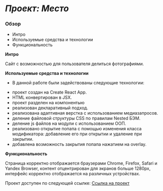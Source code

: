 # _Проект: Место_

### Обзор
* Интро
* Используемые средства и технологии
* Функциональность

**Интро**

Сайт с возможностью для пользователя делиться фотографиями.

**Используемые средства и технологии**

* В данной работе были задействованы следующие технологии:
 - проект создан на Create React App.
 - HTML конвертирован в JSX.
 - проект разделен на компонентыю
 - реализован декларативный подход.
 - реализована адаптивная верстка с использованием медиазапросов.
 - деление файловой структуры CSS по правилам Nested БЭМ.
 - деление js файлов на модули с использованием ООП.
 - реализовано открытие попапа с помощью изменения класса модификатора: добавление его при открытии и удаление при закрытии.
 - добавлена возможность закрытия попапа нажатием на overlay.

**Функциональность**

Страница корректно отображается браузерами Chrome, Firefox,  Safari  и Yandex Browser, контент отцентрирован для экранов больше 1280px, интерфейс корректно отображается на различных устройствах.

Проект доступен по следующей ссылке: [Ссылка на проект](https://anastasiamoiseeva0.github.io/mesto-react/)